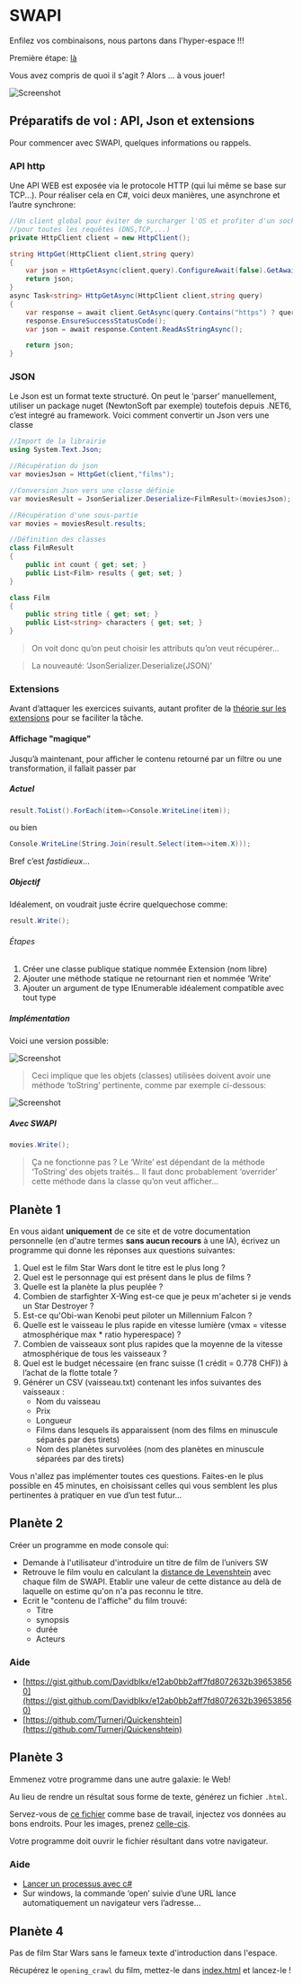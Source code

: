 # SWAPI

Enfilez vos combinaisons, nous partons dans l'hyper-espace !!!

Première étape: [là](https://swapi.dev/)

Vous avez compris de quoi il s'agit ? Alors ... à vous jouer!

![Screenshot](images/screenshot_20250923_141854.png)

## Préparatifs de vol : API, Json et extensions
Pour commencer avec SWAPI, quelques informations ou rappels.

### API http
Une API WEB est exposée via le protocole HTTP (qui lui même se base sur TCP...).
Pour réaliser cela en C#, voici deux manières, une asynchrone et l’autre synchrone:

``` csharp
//Un client global pour éviter de surcharger l'OS et profiter d'un socket avec tout son contexte
//pour toutes les requêtes (DNS,TCP,...)
private HttpClient client = new HttpClient();

string HttpGet(HttpClient client,string query)
{
    var json = HttpGetAsync(client,query).ConfigureAwait(false).GetAwaiter().GetResult();
    return json;
}
async Task<string> HttpGetAsync(HttpClient client,string query)
{
    var response = await client.GetAsync(query.Contains("https") ? query : "https://swapi.dev/api/" + query);
    response.EnsureSuccessStatusCode();
    var json = await response.Content.ReadAsStringAsync();

    return json;
}

```

### JSON
Le Json est un format texte structuré. On peut le ‘parser’ manuellement, utiliser un package nuget (NewtonSoft par exemple) toutefois depuis .NET6, c’est integré au framework.
Voici comment convertir un Json vers une classe

``` csharp
//Import de la librairie
using System.Text.Json;

//Récupération du json
var moviesJson = HttpGet(client,"films");

//Conversion Json vers une classe définie
var moviesResult = JsonSerializer.Deserialize<FilmResult>(moviesJson);

//Récupération d'une sous-partie
var movies = moviesResult.results;

//Définition des classes
class FilmResult
{
    public int count { get; set; }
    public List<Film> results { get; set; }
}

class Film
{
    public string title { get; set; }
    public List<string> characters { get; set; }
}

```

> On voit donc qu’on peut choisir les attributs qu’on veut récupérer...

> La nouveauté: ‘JsonSerializer.Deserialize<ClasseDestination>(JSON)’ 

### Extensions

Avant d’attaquer les exercices suivants, autant profiter de la [théorie sur les extensions](../../supports/source/05-Extension.md) pour se faciliter la tâche.

#### Affichage "magique" ####

Jusqu’à maintenant, pour afficher le contenu retourné par un filtre ou une transformation, il fallait passer par

##### Actuel #####

``` csharp
result.ToList().ForEach(item=>Console.WriteLine(item));
```

ou bien

``` csharp
Console.WriteLine(String.Join(result.Select(item=>item.X)));
```

Bref c’est *fastidieux*...

##### Objectif #####

Idéalement, on voudrait juste écrire quelquechose comme:

``` csharp
result.Write();
```

###### Étapes ######

1. Créer une classe publique statique nommée Extension (nom libre)
2. Ajouter une méthode statique ne retournant rien et nommée ‘Write’
3. Ajouter un argument de type IEnumerable idéalement compatible avec tout type

##### Implémentation #####

Voici une version possible:

![Screenshot](images/screenshot_20250923_140333.png)

> Ceci implique que les objets (classes) utilisées doivent avoir une méthode ‘toString’ pertinente, comme par exemple ci-dessous:

![Screenshot](images/screenshot_20250923_141004.png)

##### Avec SWAPI

``` csharp
movies.Write();
```

> Ça ne fonctionne pas ? Le ‘Write’ est dépendant de la méthode ‘ToString’ des objets traités... Il faut donc
> probablement ‘overrider’ cette méthode dans la classe qu’on veut afficher...


## Planète 1

En vous aidant **uniquement** de ce site et de votre documentation personnelle (en d'autre termes **sans aucun recours** à une IA), écrivez un programme qui donne les réponses aux questions suivantes:

1. Quel est le film Star Wars dont le titre est le plus long ?
2. Quel est le personnage qui est présent dans le plus de films ?
3. Quelle est la planète la plus peuplée ?
4. Combien de starfighter X-Wing est-ce que je peux m'acheter si je vends un Star Destroyer ?
5. Est-ce qu'Obi-wan Kenobi peut piloter un Millennium Falcon ?
6. Quelle est le vaisseau le plus rapide en vitesse lumière (vmax = vitesse atmosphérique max * ratio hyperespace) ?
7. Combien de vaisseaux sont plus rapides que la moyenne de la vitesse atmosphérique de tous les vaisseaux ?
8. Quel est le budget nécessaire (en franc suisse (1 crédit = 0.778 CHF)) à l’achat de la flotte totale ?
9. Générer un CSV (vaisseau.txt) contenant les infos suivantes des vaisseaux : 
   - Nom du vaisseau
   - Prix
   - Longueur
   - Films dans lesquels ils apparaissent (nom des films en minuscule séparés par des tirets)
   - Nom des planètes survolées (nom des planètes en minuscule séparées par des tirets)

Vous n'allez pas implémenter toutes ces questions. Faites-en le plus possible en 45 minutes, en choisissant celles qui vous semblent les plus pertinentes à pratiquer en vue d’un test futur...

## Planète 2

Créer un programme en mode console qui:

  - Demande à l'utilisateur d'introduire un titre de film de l’univers SW
  - Retrouve le film voulu en calculant la [distance de Levenshtein](https://fr.wikipedia.org/wiki/Distance_de_Levenshtein) avec chaque film de SWAPI. Etablir une valeur de cette distance au delà de laquelle on estime qu'on n'a pas reconnu le titre.
  - Ecrit le "contenu de l'affiche" du film trouvé: 
    - Titre
    - synopsis
    - durée
    - Acteurs
	
### Aide
- [https://gist.github.com/Davidblkx/e12ab0bb2aff7fd8072632b396538560](https://gist.github.com/Davidblkx/e12ab0bb2aff7fd8072632b396538560)
- [https://github.com/Turnerj/Quickenshtein](https://github.com/Turnerj/Quickenshtein)

## Planète 3

Emmenez votre programme dans une autre galaxie: le Web!

Au lieu de rendre un résultat sous forme de texte, générez un fichier `.html`.

Servez-vous de [ce fichier](./billboard.html) comme base de travail, injectez vos données au bons endroits. Pour les images, prenez [celle-cis](./sw-affiches.zip).

Votre programme doit ouvrir le fichier résultant dans votre navigateur.

### Aide
- [Lancer un processus avec c#](https://learn.microsoft.com/en-us/dotnet/api/system.diagnostics.process?view=net-9.0)
- Sur windows, la commande ‘open’ suivie d’une URL lance automatiquement un navigateur vers l’adresse...

## Planète 4

Pas de film Star Wars sans le fameux texte d'introduction dans l'espace.

Récupérez le `opening_crawl` du film, mettez-le dans [index.html](./crawler/index.html) et lancez-le !
